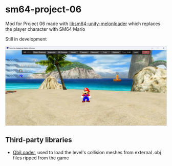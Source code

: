 # sm64-project-06

Mod for Project 06 made with [libsm64-unity-melonloader](https://github.com/headshot2017/libsm64-unity-melonloader) which replaces the player character with SM64 Mario

Still in development

![img](screenshot.png)

## Third-party libraries
* [ObjLoader](https://github.com/chrisjansson/ObjLoader), used to load the level's collision meshes from external .obj files ripped from the game
